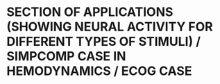 # SECTION OF APPLICATIONS (SHOWING NEURAL ACTIVITY FOR DIFFERENT TYPES OF STIMULI) / SIMPCOMP CASE IN HEMODYNAMICS / ECOG CASE